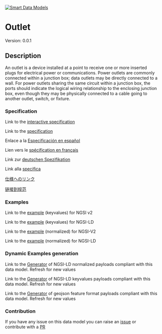[![Smart Data Models](https://smartdatamodels.org/wp-content/uploads/2022/01/SmartDataModels_logo.png "Logo")](https://smartdatamodels.org)
# Outlet
Version: 0.0.1

## Description 

An outlet is a device installed at a point to receive one or more inserted plugs for electrical power or communications. Power outlets are commonly connected within a junction box; data outlets may be directly connected to a wall. For power outlets sharing the same circuit within a junction box, the ports should indicate the logical wiring relationship to the enclosing junction box, even though they may be physically connected to a cable going to another outlet, switch, or fixture.
### Specification

Link to the [interactive specification](https://swagger.lab.fiware.org/?url=https://smart-data-models.github.io/dataModel.S4BLDG/Outlet/swagger.yaml)

Link to the [specification](https://github.com/smart-data-models/dataModel.S4BLDG/blob/master/Outlet/doc/spec.md)

Enlace a la [Especificación en español](https://github.com/smart-data-models/dataModel.S4BLDG/blob/master/Outlet/doc/spec_ES.md)

Lien vers le [spécification en français](https://github.com/smart-data-models/dataModel.S4BLDG/blob/master/Outlet/doc/spec_FR.md)

Link zur [deutschen Spezifikation](https://github.com/smart-data-models/dataModel.S4BLDG/blob/master/Outlet/doc/spec_DE.md)

Link alla [specifica](https://github.com/smart-data-models/dataModel.S4BLDG/blob/master/Outlet/doc/spec_IT.md)

[仕様へのリンク](https://github.com/smart-data-models/dataModel.S4BLDG/blob/master/Outlet/doc/spec_JA.md)

[链接到规范](https://github.com/smart-data-models/dataModel.S4BLDG/blob/master/Outlet/doc/spec_ZH.md)
### Examples

Link to the [example](https://smart-data-models.github.io/dataModel.S4BLDG/Outlet/examples/example.json) (keyvalues) for NGSI v2

Link to the [example](https://smart-data-models.github.io/dataModel.S4BLDG/Outlet/examples/example.jsonld) (keyvalues) for NGSI-LD

Link to the [example](https://smart-data-models.github.io/dataModel.S4BLDG/Outlet/examples/example-normalized.json) (normalized) for NGSI-V2

Link to the [example](https://smart-data-models.github.io/dataModel.S4BLDG/Outlet/examples/example-normalized.jsonld) (normalized) for NGSI-LD
### Dynamic Examples generation

Link to the [Generator](https://smartdatamodels.org/extra/ngsi-ld_generator.php?schemaUrl=https://raw.githubusercontent.com/smart-data-models/dataModel.S4BLDG/master/Outlet/schema.json&email=info@smartdatamodels.org) of NGSI-LD normalized payloads compliant with this data model. Refresh for new values

Link to the [Generator](https://smartdatamodels.org/extra/ngsi-ld_generator_keyvalues.php?schemaUrl=https://raw.githubusercontent.com/smart-data-models/dataModel.S4BLDG/master/Outlet/schema.json&email=info@smartdatamodels.org) of NGSI-LD keyvalues payloads compliant with this data model. Refresh for new values

Link to the [Generator](https://smartdatamodels.org/extra/geojson_features_generator.php?schemaUrl=https://raw.githubusercontent.com/smart-data-models/dataModel.S4BLDG/master/Outlet/schema.json&email=info@smartdatamodels.org) of geojson feature format payloads compliant with this data model. Refresh for new values
### Contribution

 If you have any issue on this data model you can raise an [issue](https://github.com/smart-data-models/dataModel.S4BLDG/issues)  or contribute with a [PR](https://github.com/smart-data-models/dataModel.S4BLDG/pulls)
